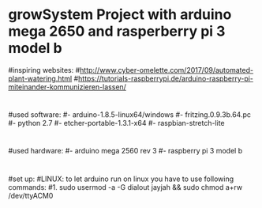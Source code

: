 # growSystem Project with arduino mega 2650 and rasperberry pi 3 model b 

#inspiring websites:
#http://www.cyber-omelette.com/2017/09/automated-plant-watering.html
#https://tutorials-raspberrypi.de/arduino-raspberry-pi-miteinander-kommunizieren-lassen/
# 

#used software:
#- arduino-1.8.5-linux64/windows
#- fritzing.0.9.3b.64.pc
#- python 2.7
#- etcher-portable-1.3.1-x64
#- raspbian-stretch-lite
# 

#used hardware:
#- arduino mega 2560 rev 3
#- raspberry pi 3 model b
# 
 
#set up: 
#LINUX: to let arduino run on linux you have to use following commands: 
#1. sudo usermod -a -G dialout jayjah && sudo chmod a+rw /dev/ttyACM0 


